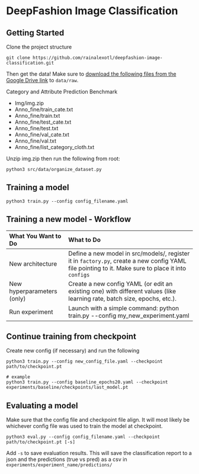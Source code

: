 # DeepFashion Image Classification

## Getting Started
Clone the project structure
```
git clone https://github.com/rainalexotl/deepfashion-image-classification.git 
```

Then get the data! Make sure to [download the following files from the Google Drive link](https://mmlab.ie.cuhk.edu.hk/projects/DeepFashion/AttributePrediction.html) to `data/raw`.

Category and Attribute Prediction Benchmark
- Img/img.zip
- Anno_fine/train_cate.txt
- Anno_fine/train.txt
- Anno_fine/test_cate.txt
- Anno_fine/test.txt
- Anno_fine/val_cate.txt
- Anno_fine/val.txt
- Anno_fine/list_category_cloth.txt

Unzip img.zip then run the following from root:
```
python3 src/data/organize_dataset.py
```

## Training a model
```
python3 train.py --config config_filename.yaml
```

## Training a new model - Workflow
| What You Want to Do | What to Do |
| :---- | :---- |
| New architecture | Define a new model in src/models/, register it in `factory.py`, create a new config YAML file pointing to it. Make sure to place it into `configs` |
| New hyperparameters (only) | Create a new config YAML (or edit an existing one) with different values (like learning rate, batch size, epochs, etc.). |
| Run experiment | Launch with a simple command: python train.py --config my_new_experiment.yaml |

## Continue training from checkpoint
Create new config (if necessary) and run the following
```
python3 train.py --config new_config_file.yaml --checkpoint path/to/checkpoint.pt

# example
python3 train.py --config baseline_epochs20.yaml --checkpoint experiments/baseline/checkpoints/last_model.pt
```

## Evaluating a model
Make sure that the config file and checkpoint file align. It will most likely be whichever config file was used to train the model at checkpoint.
```
python3 eval.py --config config_filename.yaml --checkpoint path/to/checkpoint.pt [-s]
```
Add `-s` to save evaluation results. This will save the classification report to a json and the predictions (true vs pred) as a csv in `experiments/experiment_name/predictions/`